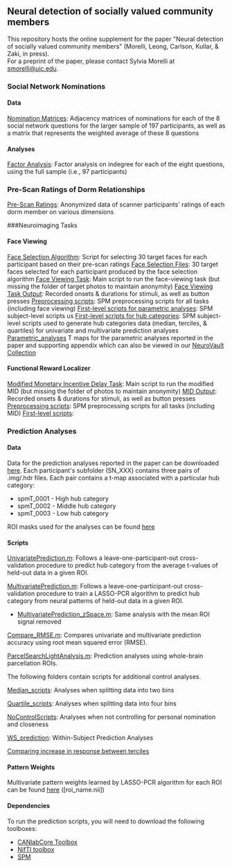 ## Neural detection of socially valued community members
This repository hosts the online supplement for the paper "Neural detection of socially valued community members" (Morelli, Leong, Carlson, Kullar, & Zaki, in press).  
For a preprint of the paper, please contact Sylvia Morelli at smorelli@uic.edu.  

### Social Network Nominations
#### Data
[Nomination Matrices](Nomination_matrices): Adjacency matrices of nominations for each of the 8 social network questions for the larger sample of 197 participants, as well as a matrix that represents the weighted average of these 8 questions

#### Analyses
[Factor Analysis](Factor_analysis): Factor analysis on indegree for each of the eight questions, using the full sample (i.e., 97 participants)

### Pre-Scan Ratings of Dorm Relationships
[Pre-Scan Ratings](Prescan_ratings): Anonymized data of scanner participants' ratings of each dorm member on various dimensions

###Neuroimaging Tasks
#### Face Viewing
[Face Selection Algorithm](fmri_tasks/face_selection_algorithm/face_selection_algorithm.R): Script for selecting 30 target faces for each participant based on their pre-scan ratings
[Face Selection Files](fmri_tasks/NetworkSelection): 30 target faces selected for each participant produced by the face selection algorithm
[Face Viewing Task](fmri_tasks/faces/Faces.m): Main script to run the face-viewing task (but missing the folder of target photos to maintain anonymity)
[Face Viewing Task Output](fmri_tasks/faces/data): Recorded onsets & durations for stimuli, as well as button presses
[Preprocessing scripts](fmri_tasks/preprocessing): SPM preprocessing scripts for all tasks (including face viewing)
[First-level scripts for parametric analyses](fmri_tasks/faces_firstlevel_parametric): SPM subject-level scripts us
[First-level scripts for hub categories](fmri_tasks/faces_firstlevel_hubcategories): SPM subject-level scripts used to generate hub categories data (median, terciles, & quartiles) for univariate and multivariate prediction analyses
[Parametric_analyses](Parametric_analyses) T maps for the parametric analyses reported in the paper and supporting appendix which can also be viewed in our [NeuroVault Collection](https://neurovault.org/collections/2715/) 

#### Functional Reward Localizer 
[Modified Monetary Incentive Delay Task](fmri_tasks/faces/SelfMID.m): Main script to run the modified MID (but missing the folder of photos to maintain anonymity)
[MID Output](fmri_tasks/modified_MID/data): Recorded onsets & durations for stimuli, as well as button presses
[Preprocessing scripts](fmri_tasks/preprocessing): SPM preprocessing scripts for all tasks (including MID)
[First-level scripts](fmri_tasks/modified_MID_firstlevel):

### Prediction Analyses
#### Data 
Data for the prediction analyses reported in the paper can be downloaded [here](https://drive.google.com/drive/folders/0B3bXlQXiUgwWemJtWWdTb0p2Tkk). Each participant's subfolder (SN_XXX) contains three pairs of .img/.hdr files. Each pair contains a t-map associated with a particular hub category:

* spmT_0001 - High hub category  
* spmT_0002 - Middle hub category    
* spmT_0003 - Low hub category  

ROI masks used for the analyses can be found [here](masks)

#### Scripts
[UnivariatePrediction.m](scripts/UnivariatePrediction.m): Follows a leave-one-participant-out cross-validation procedure to predict hub category from the average t-values of held-out data in a given ROI.  

[MultivariatePrediction.m](scripts/MultivariatePrediction.m): Follows a leave-one-participant-out cross-validation procedure to train a LASSO-PCR algorithm to predict hub category from neural patterns of held-out data in a given ROI.    
- [MultivariatePrediction_zSpace.m](zSpace_scripts/MultivariatePrediction_zSpace.m): Same analysis with the mean ROI signal removed

[Compare_RMSE.m](scripts/Compare_RMSE.m): Compares univariate and multivariate prediction accuracy using root mean squared error (RMSE). 

[ParcelSearchLightAnalysis.m](scripts/whole-brain/ParcelSearchLightAnalysis.m): Prediction analyses using whole-brain parcellation ROIs.  

The following folders contain scripts for additional control analyses.  

[Median_scripts](Median_scripts): Analyses when splitting data into two bins   

[Quartile_scripts](Quartile_scripts): Analyses when splitting data into four bins  

[NoControlScripts](NoControlScripts): Analyses when not controlling for personal nomination and closeness  

[WS_prediction](WS_prediction): Within-Subject Prediction Analyses  

[Comparing increase in response between terciles](output_prediction)

#### Pattern Weights
Multivariate pattern weights learned by LASSO-PCR algorithm for each ROI can be found [here](results/MVPA) ([roi_name.nii])  

#### Dependencies  
To run the prediction scripts, you will need to download the following toolboxes:  
* [CANlabCore Toolbox](https://github.com/canlab/CanlabCore)   
* [NifTI toolbox](https://www.mathworks.com/matlabcentral/fileexchange/8797-tools-for-nifti-and-analyze-image)  
* [SPM](http://www.fil.ion.ucl.ac.uk/spm/)  
